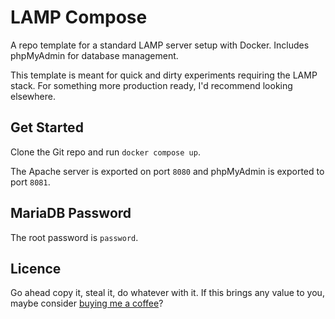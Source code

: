 # LAMP Compose

A repo template for a standard LAMP server setup with Docker. Includes phpMyAdmin for database management.

This template is meant for quick and dirty experiments requiring the LAMP stack. For something more production ready, I'd recommend looking elsewhere.

## Get Started

Clone the Git repo and run `docker compose up`.

The Apache server is exported on port `8080` and phpMyAdmin is exported to port `8081`.

## MariaDB Password

The root password is `password`.

## Licence

Go ahead copy it, steal it, do whatever with it. If this brings any value to you, maybe consider [buying me a coffee](https://ko-fi.com/itisrazza)?
